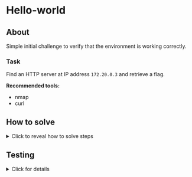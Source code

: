 # Hello-world

## About

Simple initial challenge to verify that the environment is working correctly.

### Task
Find an HTTP server at IP address `172.20.0.3` and retrieve a flag.

**Recommended tools:**
* nmap
* curl

## How to solve
<details>
  <summary>Click to reveal how to solve steps</summary>

1. Use nmap to find opened ports:
```bash
root@hackerlab:~# nmap -sS -n -v 172.20.0.3   
Starting Nmap 7.93 ( https://nmap.org ) at 2024-03-20 08:57 UTC
Initiating ARP Ping Scan at 08:57
Scanning 172.20.0.3 [1 port]
Completed ARP Ping Scan at 08:57, 0.06s elapsed (1 total hosts)
Initiating SYN Stealth Scan at 08:57
Scanning 172.20.0.3 [1000 ports]
Discovered open port 8000/tcp on 172.20.0.3
Completed SYN Stealth Scan at 08:57, 0.03s elapsed (1000 total ports)
Nmap scan report for 172.20.0.3
Host is up (0.0000040s latency).
Not shown: 999 closed tcp ports (reset)
PORT     STATE SERVICE
8000/tcp open  http-alt
MAC Address: 02:42:AC:14:00:03 (Unknown)

Read data files from: /usr/bin/../share/nmap
Nmap done: 1 IP address (1 host up) scanned in 0.20 seconds
           Raw packets sent: 1001 (44.028KB) | Rcvd: 1001 (40.032KB)
```

2. Discover opened port 8000 and try to send an HTTP request
```bash
root@hackerlab:~# curl 172.20.0.3:8000 
<!DOCTYPE html>
<html lang="en">
<head>
    <meta charset="UTF-8">
    <title>Hello world</title>
</head>
<body>
    Congratulations, you found a flag for the hello-world challenge. 
    Your setup seems to be working, happy hacking!
    
    bsy{simple-hello-world-flag}
</body>
</html>
```


</details>

## Testing
<details>
  <summary>Click for details</summary>


The script [auto-solve.sh](./auto-solve.sh) automatically verifies that the challenge can be solved.

</details>
